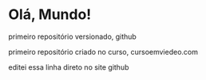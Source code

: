 # Olá, Mundo!
 primeiro repositório versionado, github

 primeiro repositório criado no curso, cursoemviedeo.com

editei essa linha direto no site github
